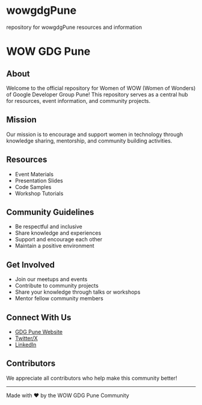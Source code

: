 # wowgdgPune
repository for wowgdgPune resources and information
# WOW GDG Pune

## About
Welcome to the official repository for Women of WOW (Women of Wonders) of Google Developer Group Pune! This repository serves as a central hub for resources, event information, and community projects.

## Mission
Our mission is to encourage and support women in technology through knowledge sharing, mentorship, and community building activities.

## Resources
- Event Materials
- Presentation Slides
- Code Samples
- Workshop Tutorials

## Community Guidelines
- Be respectful and inclusive
- Share knowledge and experiences
- Support and encourage each other
- Maintain a positive environment

## Get Involved
- Join our meetups and events
- Contribute to community projects
- Share your knowledge through talks or workshops
- Mentor fellow community members

## Connect With Us
- [GDG Pune Website](https://gdg.community.dev/gdg-pune/)
- [Twitter/X](https://twitter.com/gdgpune)
- [LinkedIn](https://www.linkedin.com/company/gdgpune/)

## Contributors
We appreciate all contributors who help make this community better!

---

Made with ❤️ by the WOW GDG Pune Community
